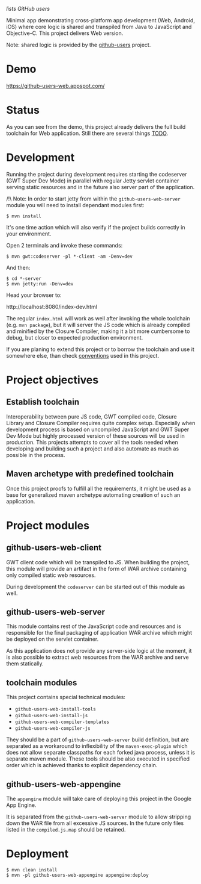 *lists GitHub users*

Minimal app demonstrating cross-platform app development (Web, Android, iOS)
where core logic is shared and transpiled from Java to JavaScript and
Objective-C. This project delivers Web version.

Note: shared logic is provided by the [github-users](https://github.com/xemantic/github-users)
project.

# Demo

https://github-users-web.appspot.com/

# Status

As you can see from the demo, this project already delivers the full build toolchain for Web
application. Still there are several things [TODO](TODO.md).

# Development

Running the project during development requires starting the codeserver (GWT Super Dev Mode)
in parallel with regular Jetty servlet container serving static resources and in the future
also server part of the application.

/!\ Note: In order to start jetty from within the `github-users-web-server`
module you will need to install dependant modules first:

    $ mvn install

It's one time action which will also verify if the project builds correctly in your
environment.

Open 2 terminals and invoke these commands:

    $ mvn gwt:codeserver -pl *-client -am -Denv=dev

And then:

    $ cd *-server
    $ mvn jetty:run -Denv=dev

Head your browser to:

http://localhost:8080/index-dev.html

The regular `index.html` will work as well after invoking the whole toolchain
(e.g. `mvn package`), but it will server the JS code which is already compiled
and minified by the Closure Compiler, making it a bit more cumbersome to debug,
but closer to expected production environment.

If you are planing to extend this project or to borrow the toolchain and
use it somewhere else, than check [conventions](CONVENTIONS.md) used in this project.

# Project objectives

## Establish toolchain

Interoperability between pure JS code, GWT compiled code, Closure Library and Closure Compiler
requires quite complex setup. Especially when development process is based on uncompiled
JavaScript and GWT Super Dev Mode but highly processed version of these sources
will be used in production. This projects attempts to cover all the tools needed when
developing and building such a project and also automate as much as possible in the process.

## Maven archetype with predefined toolchain

Once this project proofs to fulfill all the requirements, it might be used as a base for
generalized maven archetype automating creation of such an application.

# Project modules

## github-users-web-client

GWT client code which will be transpiled to JS. When building the project, this module
will provide an artifact in the form of WAR archive containing only compiled static web
resources.

During development the `codeserver` can be started out of this module as well.

## github-users-web-server

This module contains rest of the JavaScript code and resources and is responsible for
the final packaging of application WAR archive which might be deployed on the
servlet container.

As this application does not provide any server-side logic at the moment, it is also
possible to extract web resources from the WAR archive and serve them statically.

## toolchain modules

This project contains special technical modules:

* `github-users-web-install-tools`
* `github-users-web-install-js`
* `github-users-web-compiler-templates`
* `github-users-web-compiler-js`

They should be a part of `github-users-web-server` build definition, but are separated as a
workaround to inflexibility of the `maven-exec-plugin` which does not allow separate classpaths
for each forked java process, unless it is separate maven module. These tools should be
also executed in specified order which is achieved thanks to explicit dependency chain.

## github-users-web-appengine

The `appengine` module will take care of deploying this project in the Google App Engine.

It is separated from the `github-users-web-server` module to allow stripping down the
WAR file from all excessive JS sources. In the future only files listed in the
`compiled.js.map` should be retained.

# Deployment

    $ mvn clean install
    $ mvn -pl github-users-web-appengine appengine:deploy
